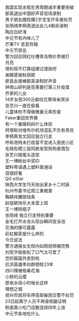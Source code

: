 我国实现水稻生育周期减半重要突破  
那英退出中国好声音现场录制  
男子朋友圈炫耀2岁宝宝开车被处罚  
张雨绮李柄熹退出女儿4剩余录制  
陶白白好准  
中元节有内味儿了  
芒果TV 恶意剪辑  
中元节禁忌  
警方回应网红吐槽青岛物价贵被打  
月亮  
塔利班不打算组建过渡政府  
谢娜感谢赵丽颖  
廖昌永接棒那英录制好声音  
钟南山研判是否需要打第三针疫苗  
乔家的儿女  
14岁女孩300元偷纹花臂母亲哭诉  
张艺兴一直在偷看  
儿童体检不得做微量元素检查  
Faker重回世界赛  
有一个暴躁妈妈什么体验  
阿塔称对喀布尔机场混乱不负有责任  
李柄熹发文回应独立行走  
呼和浩特未打疫苗不宜进入居民小区  
毛晓彤晒三丽同款发型狗狗表情包  
张艺兴狼尾头造型  
王一博粉丝中奖ID  
塑料粤语遇上塑料普通话  
双镜好看  
QG eStar  
陕西大学生15天拍出家乡十二时辰  
杭州市委书记周江勇被查  
鞠婧祎腰部线条  
赵丽颖快乐大本营上班  
王一博转瓶子  
张雨绮 独立行走特别重要  
金毛打开水龙头阳台瞬间变泳池  
花海的娜可露露  
彩虹搬家是什么样的  
今日说法  
警方通报女生校内如厕视频被兜售  
刘宪华偷偷松了口气太可爱了  
您的猫猫外卖到啦  
抗洪英雄李向群牺牲23年  
四川理塘格桑花海  
小胖的云缨  
原来水母小时候长这样  
理想之城  
郑州市民将车停高架躲雨交警不处罚  
23日起离宁人员不再查核酸证明  
粉面类小吃门店数连续四年上涨  
中元节各地吃什么  
